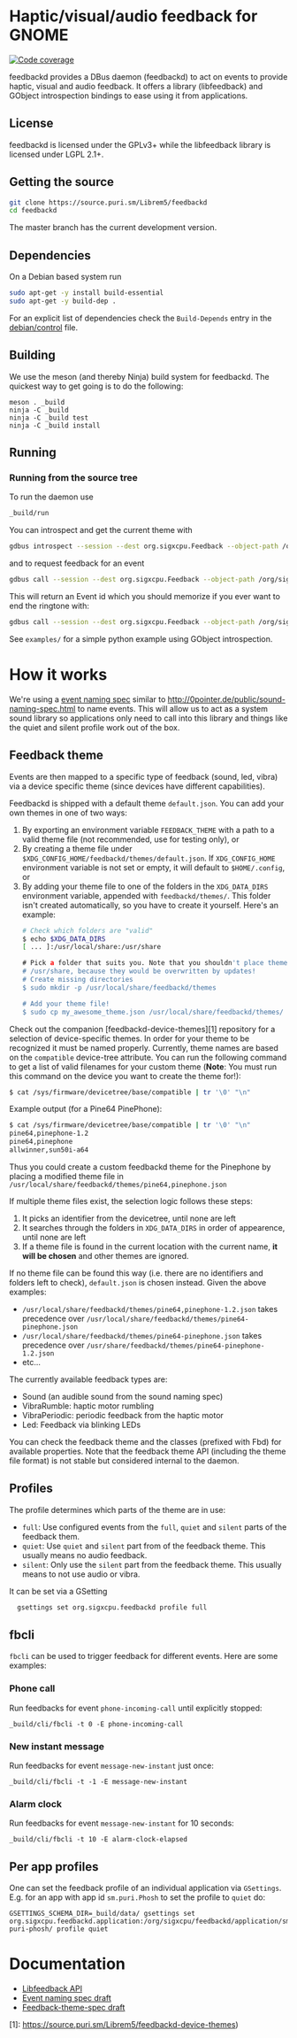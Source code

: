 Haptic/visual/audio feedback for GNOME
======================================
[![Code coverage](https://source.puri.sm/Librem5/feedbackd/badges/master/coverage.svg)](https://source.puri.sm/guido.gunther/feedbackd/commits/master)

feedbackd provides a DBus daemon (feedbackd) to act on events to provide
haptic, visual and audio feedback. It offers a library (libfeedback) and
GObject introspection bindings to ease using it from applications.

## License

feedbackd is licensed under the GPLv3+ while the libfeedback library is
licensed under LGPL 2.1+.

## Getting the source

```sh
git clone https://source.puri.sm/Librem5/feedbackd
cd feedbackd
```

The master branch has the current development version.

## Dependencies
On a Debian based system run

```sh
sudo apt-get -y install build-essential
sudo apt-get -y build-dep .
```

For an explicit list of dependencies check the `Build-Depends` entry in the
[debian/control][] file.

## Building

We use the meson (and thereby Ninja) build system for feedbackd.  The quickest
way to get going is to do the following:

    meson . _build
    ninja -C _build
    ninja -C _build test
    ninja -C _build install

## Running
### Running from the source tree
To run the daemon use

```sh
_build/run
```
You can introspect and get the current theme with

```sh
gdbus introspect --session --dest org.sigxcpu.Feedback --object-path /org/sigxcpu/Feedback
```

and to request feedback for an event

```sh
gdbus call --session --dest org.sigxcpu.Feedback --object-path /org/sigxcpu/Feedback --method org.sigxcpu.Feedback.TriggerFeedback 'my.app.id' 'phone-incoming-call' '[]' 0
```
This will return an Event id which you should memorize if you ever want to end the ringtone with:

```sh
gdbus call --session --dest org.sigxcpu.Feedback --object-path /org/sigxcpu/Feedback --method org.sigxcpu.Feedback.EndFeedback EVENTID
```

See `examples/` for a simple python example using GObject introspection.

# How it works

We're using a [event naming spec](./Event-naming-spec-0.0.0.md)
similar to http://0pointer.de/public/sound-naming-spec.html to name
events. This will allow us to act as a system sound library so
applications only need to call into this library and things like
the quiet and silent profile work out of the box.

## Feedback theme
Events are then mapped to a specific type of feedback (sound, led, vibra) via a
device specific theme (since devices have different capabilities).

Feedbackd is shipped with a default theme `default.json`.
You can add your own themes in one of two ways:

1. By exporting an environment variable `FEEDBACK_THEME` with a path to a
   valid theme file (not recommended, use for testing only), or
2. By creating a theme file under `$XDG_CONFIG_HOME/feedbackd/themes/default.json`.
   If `XDG_CONFIG_HOME` environment variable is not set or empty, it will
   default to `$HOME/.config`, or
3. By adding your theme file to one of the folders in the `XDG_DATA_DIRS`
   environment variable, appended with `feedbackd/themes/`. This folder isn't
   created automatically, so you have to create it yourself. Here's an example:
   ```bash
   # Check which folders are "valid"
   $ echo $XDG_DATA_DIRS
   [ ... ]:/usr/local/share:/usr/share
   
   # Pick a folder that suits you. Note that you shouldn't place themes in
   # /usr/share, because they would be overwritten by updates!
   # Create missing directories
   $ sudo mkdir -p /usr/local/share/feedbackd/themes
   
   # Add your theme file!
   $ sudo cp my_awesome_theme.json /usr/local/share/feedbackd/themes/
   ```

Check out the companion [feedbackd-device-themes][1] repository for a
selection of device-specific themes. In order for your theme to be recognized
it must be named properly. Currently, theme names are based on the `compatible`
device-tree attribute. You can run the following command to get a list of valid
filenames for your custom theme (**Note**: You must run this command on the
device you want to create the theme for!):

```bash
$ cat /sys/firmware/devicetree/base/compatible | tr '\0' "\n"
```

Example output (for a Pine64 PinePhone):

```bash
$ cat /sys/firmware/devicetree/base/compatible | tr '\0' "\n"
pine64,pinephone-1.2
pine64,pinephone
allwinner,sun50i-a64
```

Thus you could create a custom feedbackd theme for the Pinephone by placing a
modified theme file in
`/usr/local/share/feedbackd/themes/pine64,pinephone.json`

If multiple theme files exist, the selection logic follows these steps:

1. It picks an identifier from the devicetree, until none are left
2. It searches through the folders in `XDG_DATA_DIRS` in order of appearence,
   until none are left
3. If a theme file is found in the current location with the current name,
   **it will be chosen** and other themes are ignored.

If no theme file can be found this way (i.e. there are no identifiers and
folders left to check), `default.json` is chosen instead. Given the above
examples:

- `/usr/local/share/feedbackd/themes/pine64,pinephone-1.2.json` takes
  precedence over `/usr/local/share/feedbackd/themes/pine64-pinephone.json`
- `/usr/local/share/feedbackd/themes/pine64-pinephone.json` takes precedence
  over `/usr/share/feedbackd/themes/pine64-pinephone-1.2.json`
- etc...

The currently available feedback types are:

- Sound (an audible sound from the sound naming spec)
- VibraRumble: haptic motor rumbling
- VibraPeriodic: periodic feedback from the haptic motor
- Led: Feedback via blinking LEDs

You can check the feedback theme and the classes (prefixed with Fbd)
for available properties. Note that the feedback theme API (including
the theme file format) is not stable but considered internal to the
daemon.

## Profiles
The profile determines which parts of the theme are in use:

- `full`: Use configured events from the `full`, `quiet` and `silent` parts of
  the feedback them.
- `quiet`: Use `quiet` and `silent` part from of the feedback theme. This usually
  means no audio feedback.
- `silent`: Only use the `silent` part from the feedback theme. This usually means
  to not use audio or vibra.

It can be set via a GSetting

```sh
  gsettings set org.sigxcpu.feedbackd profile full
```
## fbcli

`fbcli` can be used to trigger feedback for different events. Here are some examples:

### Phone call
Run feedbacks for event `phone-incoming-call` until explicitly stopped:

```
_build/cli/fbcli -t 0 -E phone-incoming-call
```

### New instant message
Run feedbacks for event `message-new-instant` just once:

```
_build/cli/fbcli -t -1 -E message-new-instant
```

### Alarm clock
Run feedbacks for event `message-new-instant` for 10 seconds:

```
_build/cli/fbcli -t 10 -E alarm-clock-elapsed
```

## Per app profiles
One can set the feedback profile of an individual application
via `GSettings`. E.g. for an app with app id `sm.puri.Phosh`
to set the profile to `quiet` do:

```
GSETTINGS_SCHEMA_DIR=_build/data/ gsettings set org.sigxcpu.feedbackd.application:/org/sigxcpu/feedbackd/application/sm-puri-phosh/ profile quiet
```

# Documentation

- [Libfeedback API](https://honk.sigxcpu.org/projects/feedbackd/doc/)
- [Event naming spec draft](./Event-naming-spec-0.0.0.md)
- [Feedback-theme-spec draft](./Feedback-theme-spec-0.0.0.md)

[debian/control]: ./debian/control#L5
[1]: https://source.puri.sm/Librem5/feedbackd-device-themes)

